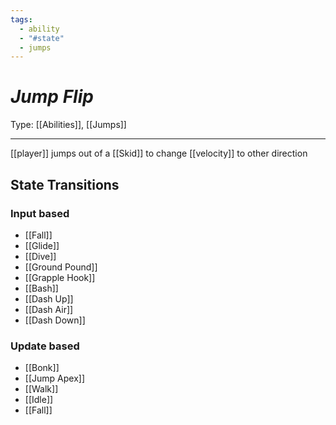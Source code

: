 ```yaml
---
tags:
  - ability
  - "#state"
  - jumps
---
```

# _Jump Flip_

Type: [[Abilities]], [[Jumps]]

----


[[player]] jumps out of a [[Skid]] to change [[velocity]] to other direction


## State Transitions

### Input based

* [[Fall]]
* [[Glide]]
* [[Dive]]
* [[Ground Pound]]
* [[Grapple Hook]]
* [[Bash]]
* [[Dash Up]]
* [[Dash Air]]
* [[Dash Down]]

### Update based

* [[Bonk]]
* [[Jump Apex]]
* [[Walk]]
* [[Idle]]
* [[Fall]]